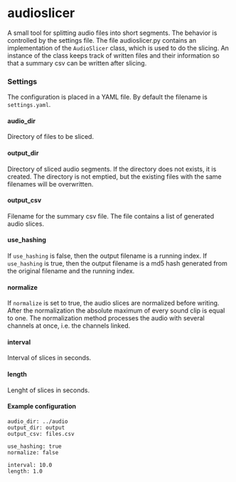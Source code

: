 # audioslicer

A small tool for splitting audio files into short segments. The behavior is controlled by the settings file.
The file audioslicer.py contains an implementation of the `AudioSlicer` class, which is used to do the slicing. An 
instance of the class keeps track of written files and their information so that a summary csv can be written after 
slicing. 

### Settings
The configuration is placed in a YAML file. By default the filename is `settings.yaml`. 

#### audio_dir
Directory of files to be sliced.

#### output_dir
Directory of sliced audio segments. If the directory does not exists, it is created. The directory is not emptied, but 
the existing files with the same filenames will be overwritten.  

#### output_csv
Filename for the summary csv file. The file contains a list of generated audio slices. 

#### use_hashing
If `use_hashing` is false, then the output filename is a running index. If `use_hashing` is true, then the output 
filename is a md5 hash generated from the original filename and the running index. 

#### normalize
If `normalize` is set to true, the audio slices are normalized before writing. After the normalization the absolute
maximum of every sound clip is equal to one. The normalization method processes the audio with several channels at
once, i.e. the channels linked.

#### interval
Interval of slices in seconds.

#### length
Lenght of slices in seconds. 

#### Example configuration
```
audio_dir: ../audio
output_dir: output
output_csv: files.csv

use_hashing: true
normalize: false

interval: 10.0
length: 1.0
```